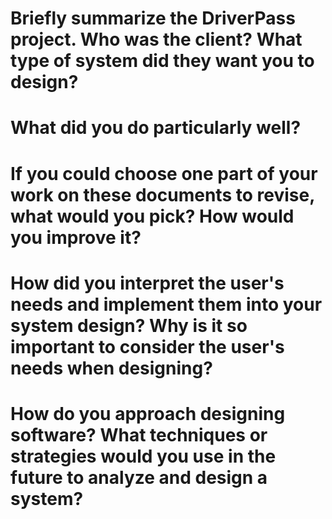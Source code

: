 # Briefly summarize the DriverPass project. Who was the client? What type of system did they want you to design?


# What did you do particularly well?


# If you could choose one part of your work on these documents to revise, what would you pick? How would you improve it?


# How did you interpret the user's needs and implement them into your system design? Why is it so important to consider the user's needs when designing?


# How do you approach designing software? What techniques or strategies would you use in the future to analyze and design a system? 

